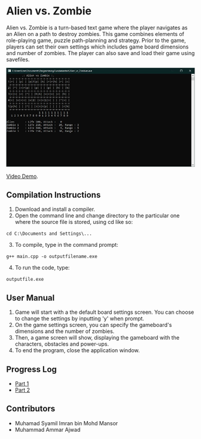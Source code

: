 # Alien vs. Zombie

Alien vs. Zombie is a turn-based text game where the player navigates as an Alien on a path to destroy zombies. This game combines elements of
role-playing game, puzzle path-planning and strategy. Prior to the game, players can set their own settings which includes game board dimensions 
and number of zombies. The player can also save and load their game using savefiles.

![Game screenshot](AlienVsZombieScreenshot.jpg)

[Video Demo](https://youtu.be/vMUVKV-I2E0).

## Compilation Instructions

1. Download and install a compiler.
2. Open the command line and change directory to the particular one where the source file is stored, using cd like so:

```
cd C:\Documents and Settings\...
```
3. To compile, type in the command prompt:

```
g++ main.cpp -o outputfilename.exe
```
4. To run the code, type:
```
outputfile.exe
```

## User Manual

1. Game will start with a the default board settings screen. You can choose to change the settings by inputting 'y' when prompt.
2. On the game settings screen, you can specify the gameboard's dimensions and the number of zombies.
3. Then, a game screen will show, displaying the gameboard with the characters, obstacles and power-ups.
4. To end the program, close the application window.

## Progress Log

- [Part 1](PART1.md)
- [Part 2](PART2.md)

## Contributors

- Muhamad Syamil Imran bin Mohd Mansor
- Muhammad Ammar Ajwad


